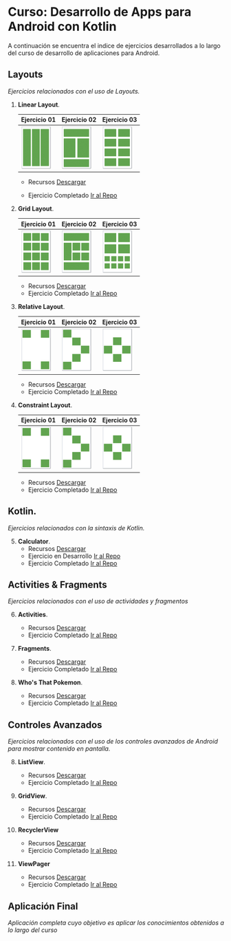 # Curso: Desarrollo de Apps para Android con Kotlin

A continuación se encuentra el indice de ejercicios desarrollados a lo largo del curso de desarrollo de aplicaciones para Android.

## Layouts
*Ejercicios relacionados con el uso de Layouts.*

1. **Linear Layout**.

    Ejercicio 01 | Ejercicio 02 | Ejercicio 03
    ------------ | ------------ | ------------
    ![Ejercicio 01](/images/linear_layout_01.png) | ![Ejercicio 02](/images/linear_layout_02.png) | ![Ejercicio 03](/images/linear_layout_03.png)

    - Recursos [Descargar](https://drive.google.com/drive/folders/1OLs2PbGsdbz_6bhOgm6dHVstCnAQaSpx?usp=sharing)

    - Ejercicio Completado [Ir al Repo](https://github.com/Nemesis2074/AC01-LinearLayout)
    
2. **Grid Layout**.

    Ejercicio 01 | Ejercicio 02 | Ejercicio 03
    ------------ | ------------ | ------------
    ![Ejercicio 01](/images/grid_layout_01.png) | ![Ejercicio 02](/images/grid_layout_02.png) | ![Ejercicio 03](/images/grid_layout_03.png)

    - Recursos [Descargar](https://drive.google.com/drive/folders/1mGOVU0_sDs5Kj4_ncS-8p4aVTUjLKl-0?usp=sharing)
    - Ejercicio Completado [Ir al Repo](https://github.com/Nemesis2074/AC02-GridLayout)
    
3. **Relative Layout**. 

    Ejercicio 01 | Ejercicio 02 | Ejercicio 03
    ------------ | ------------ | ------------
    ![Ejercicio 01](/images/relative_layout_01.png) | ![Ejercicio 02](/images/relative_layout_02.png) | ![Ejercicio 03](/images/relative_layout_03.png)

    - Recursos [Descargar](https://drive.google.com/drive/folders/1NKtqumRxfYHiykprGTlG40TSCVrz_4AM?usp=sharing)
    - Ejercicio Completado [Ir al Repo](https://github.com/Nemesis2074/AC03-RelativeLayout)

4. **Constraint Layout**.

    Ejercicio 01 | Ejercicio 02 | Ejercicio 03
    ------------ | ------------ | ------------
    ![Ejercicio 01](/images/relative_layout_01.png) | ![Ejercicio 02](/images/relative_layout_02.png) | ![Ejercicio 03](/images/relative_layout_03.png)

    - Recursos [Descargar](https://drive.google.com/drive/folders/1WSuUHvgNqGWShcbL5dC6bDu9MIrupKAM?usp=sharing)
    - Ejercicio Completado [Ir al Repo](https://github.com/Nemesis2074/AC04-ConstraintLayout)

## Kotlin.
*Ejercicios relacionados con la sintaxis de Kotlin.*

5. **Calculator**. 
    - Recursos [Descargar](https://drive.google.com/drive/folders/1dvYgmrVyyGrKCkW_7eT5ByUeHP8UbfmS?usp=sharing)
    - Ejercicio en Desarrollo [Ir al Repo](https://github.com/Nemesis2074/AC05-Working-Calculator)
    - Ejercicio Completado [Ir al Repo](http://bit.ly/2Zj2KPG)

## Activities & Fragments
*Ejercicios relacionados con el uso de actividades y fragmentos*

6. **Activities**. 
    - Recursos [Descargar](https://drive.google.com/drive/folders/1GjAWQ3pS1owFTHX0fXYbf2hYHl3gmsAd?usp=sharing)
    - Ejercicio Completado [Ir al Repo](https://github.com/Nemesis2074/AC06-Activities)

7. **Fragments**. 
    - Recursos [Descargar](https://drive.google.com/drive/folders/1VIqkVM_kmGmPeukkCOCXwlbKY-hzECrO?usp=sharing)
    - Ejercicio Completado [Ir al Repo](https://github.com/Nemesis2074/AC07-Fragments)

8. **Who's That Pokemon**. 
    - Recursos [Descargar](https://drive.google.com/drive/folders/1QMR2gWddWBBz0qyYUxBUmOMmSAP6PwDA?usp=sharing)
    - Ejercicio Completado [Ir al Repo](http://bit.ly/2Zj2KPG)

## Controles Avanzados
*Ejercicios relacionados con el uso de los controles avanzados de Android para mostrar contenido en pantalla.*

8. **ListView**.
    - Recursos [Descargar](http://bit.ly/2Zj2KPG)
    - Ejercicio Completado [Ir al Repo](http://bit.ly/2Zj2KPG)
  
9. **GridView**.
    - Recursos [Descargar](http://bit.ly/2Zj2KPG)
    - Ejercicio Completado [Ir al Repo](http://bit.ly/2Zj2KPG)

10. **RecyclerView**
    - Recursos [Descargar](http://bit.ly/2Zj2KPG)
    - Ejercicio Completado [Ir al Repo](http://bit.ly/2Zj2KPG)
  
11. **ViewPager**
    - Recursos [Descargar](http://bit.ly/2Zj2KPG)
    - Ejercicio Completado [Ir al Repo](http://bit.ly/2Zj2KPG)

## Aplicación Final
*Aplicación completa cuyo objetivo es aplicar los conocimientos obtenidos a lo largo del curso*
